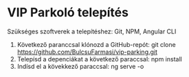
# VIP Parkoló telepítés

Szükséges szoftverek a telepítéshez: Git, NPM, Angular CLI

1. Következő paranccsal klónozd a GitHub-repót: git clone https://github.com/BulcsuFarmasi/vip-parking.git
2. Telepísd a depenciákat a következő paraccsal: npm install
3. Indísd el a kövekkező paraccsal: ng serve -o 